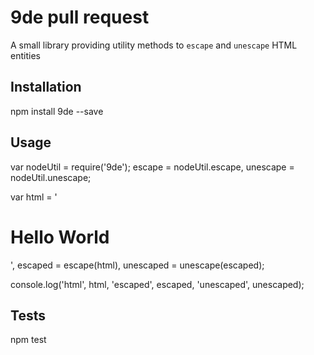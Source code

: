 9de pull request
===

A small library providing utility methods to `escape` and `unescape` HTML entities

## Installation

  npm install 9de --save

## Usage

  var nodeUtil = require('9de');
      escape = nodeUtil.escape,
      unescape = nodeUtil.unescape;

  var html = '<h1>Hello World</h1>',
      escaped = escape(html),
      unescaped = unescape(escaped);

  console.log('html', html, 'escaped', escaped, 'unescaped', unescaped);

## Tests

  npm test
